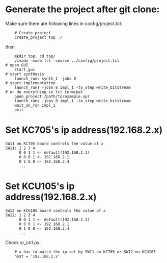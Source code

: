 # Generate the project after git clone:
Make sure there are following lines in config/project.tcl:
```
    # Create project
    create_project top ./
```
then
``` 
    mkdir top; cd top/
    vivado -mode tcl -source ../config/project.tcl
# open GUI
    start_gui
# start synthesis
    launch_runs synth_1 -jobs 8
# start implementation
    launch_runs -jobs 8 impl_1 -to_step write_bitstream
# or do everything in tcl terminal
    open_project /path/to/example.xpr
    launch_runs -jobs 8 impl_1 -to_step write_bitstream
    wait_on_run impl_1
    exit
```

# Set KC705's ip address(192.168.2.x)
```
SW11 on KC705 board controls the value of x 
SW11: 1 2 3 4
      0 0 1 1 <- default(192.168.2.3)
      0 0 0 1 <- 192.168.2.1
      0 1 0 0 <- 192.168.2.4
      ...
```
# Set KCU105's ip address(192.168.2.x)
```
SW12 on KCU105 board controls the value of x
SW12: 1 2 3 4
      0 0 1 1 <- default(192.168.2.3)
      0 0 0 1 <- 192.168.2.1
      0 1 0 0 <- 192.168.2.4
      ...
```      
Check sr_ctrl.py:
```
    # x has to match the ip set by SW11 on KC705 or SW12 on KCU105
    host = '192.168.2.x' 
```

